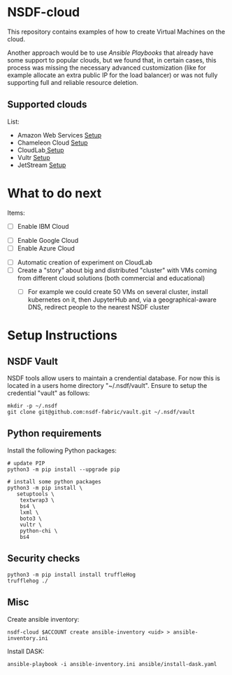 # NSDF-cloud

This repository contains examples of how to create Virtual Machines on the cloud.

Another approach would be to use *Ansible Playbooks* that already have some support to popular clouds, but we found that, in certain cases, this process was missing the necessary advanced customization (like for example allocate an extra public IP for the load balancer) or was not fully supporting full and reliable resource deletion.

## Supported clouds

List:

* Amazon Web Services [Setup](./docs/aws.md)
* Chameleon Cloud [Setup](./docs/chameleon.md)
* CloudLab[ Setup](./docs/cloudlab.md)
* Vultr [Setup](./docs/vultr.md)
* JetStream [Setup](./docs/jetstream.md)

# What to do next

Items:

* [ ] Enable IBM Cloud
- [ ] Enable Google Cloud
- [ ] Enable Azure Cloud
* [ ] Automatic creation of experiment on CloudLab
* [ ] Create a "story" about big and distributed "cluster" with VMs coming from different cloud solutions (both commercial and educational)
  - [ ] For example we could create 50 VMs on several cluster, install kubernetes on it, then JupyterHub and, via a geographical-aware DNS, redirect people to the nearest NSDF cluster


# Setup Instructions

## NSDF Vault

NSDF tools allow users to maintain a crendential database. For now this is
located in a users home directory "~/.nsdf/vault". Ensure to setup the 
credential "vault" as follows:

```
mkdir -p ~/.nsdf
git clone git@github.com:nsdf-fabric/vault.git ~/.nsdf/vault
```

## Python requirements

Install the following Python packages:

```
# update PIP
python3 -m pip install --upgrade pip

# install some python packages
python3 -m pip install \
   setuptools \
    textwrap3 \
    bs4 \
    lxml \
    boto3 \
    vultr \
    python-chi \
    bs4
```


## Security checks

```
python3 -m pip install install truffleHog
trufflehog ./
```


## Misc

Create ansible inventory:

```
nsdf-cloud $ACCOUNT create ansible-inventory <uid> > ansible-inventory.ini 
```


Install DASK:

```
ansible-playbook -i ansible-inventory.ini ansible/install-dask.yaml
```
```





